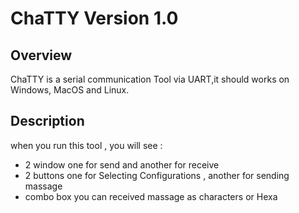 # ChaTTY Version 1.0
## Overview
ChaTTY is a serial communication Tool via UART,it should works on Windows, MacOS and Linux.

## Description
when you run this tool , you will see : 
- 2 window one for send and another for receive
- 2 buttons one for Selecting Configurations , another for sending massage 
- combo box you can received massage as characters or Hexa


